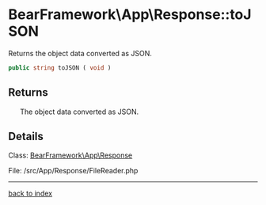 # BearFramework\App\Response::toJSON

Returns the object data converted as JSON.

```php
public string toJSON ( void )
```

## Returns

&nbsp;&nbsp;&nbsp;&nbsp;&nbsp;&nbsp;The object data converted as JSON.

## Details

Class: [BearFramework\App\Response](bearframework.app.response.class.md)

File: /src/App/Response/FileReader.php

---

[back to index](index.md)

